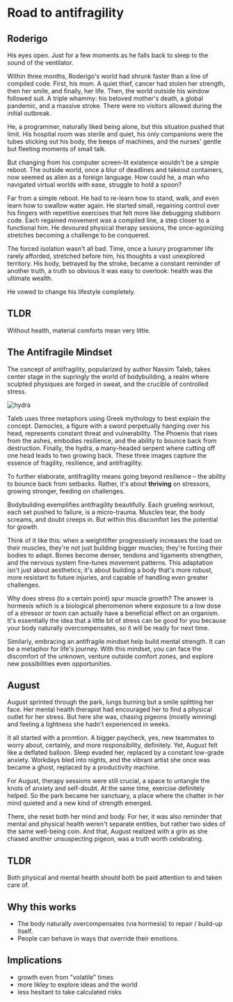 
# Road to antifragility
## Roderigo
His eyes open. Just for a few moments as he falls back to sleep to the sound of the ventilator. 

Within three months, Roderigo's world had shrunk faster than a line of compiled code. First, his mom. A quiet thief, cancer had stolen her strength, then her smile, and finally, her life. Then, the world outside his window followed suit. A triple whammy: his beloved mother's death, a global pandemic, and a massive stroke. There were no visitors allowed during the initial outbreak. 

He, a programmer, naturally liked being alone, but this situation pushed that limit. His hospital room was sterile and quiet, his only companions were the tubes sticking out his body, the beeps of machines, and the nurses' gentle but fleeting moments of small talk. 

But changing from his computer screen-lit existence wouldn't be a simple reboot. The outside world, once a blur of deadlines and takeout containers, now seemed as alien as a foreign language. How could he, a man who navigated virtual worlds with ease, struggle to hold a spoon?

Far from a simple reboot. He had to re-learn how to stand, walk, and even learn how to swallow water again. He started small, regaining control over his fingers with repetitive exercises that felt more like debugging stubborn code. Each regained movement was a compiled line, a step closer to a functional him. He devoured physical therapy sessions, the once-agonizing stretches becoming a challenge to be conquered. 

The forced isolation wasn't all bad. Time, once a luxury programmer life rarely afforded, stretched before him, his thoughts a vast unexplored territory. His body, betrayed by the stroke, became a constant reminder of another truth, a truth so obvious it was easy to overlook: health was the ultimate wealth. 

He vowed to change his lifestyle completely.



## TLDR
Without health, material comforts mean very little. 


## The Antifragile Mindset 

The concept of antifragility, popularized by author Nassim Taleb, takes center stage in the supringly the world of bodybuilding, a realm where sculpted physiques are forged  in sweat, and the crucible of controlled stress. 

![hydra](https://pebreo.github.io/IMG_0755.jpeg)

Taleb uses three metaphors using Greek mythology to best explain the concept.  Damocles, a figure with a sword perpetually hanging over his head, represents constant threat and vulnerability. The Phoenix that rises from the ashes, embodies resilience, and the ability to bounce back from destruction.  Finally, the hydra, a many-headed serpent where cutting off one head leads to two growing back.  These  three images capture the essence of fragility, resilience, and antifragility. 

To further elaborate, antifragility means going beyond resilience – the ability to bounce back from setbacks. Rather, it's about **thriving** on stressors, growing stronger, feeding on challenges.

Bodybuilding exemplifies antifragility beautifully. Each grueling workout, each set pushed to failure, is a micro-trauma. Muscles tear, the body screams, and doubt creeps in. But within this discomfort lies the potential for growth. 

Think of it like this: when a weightlifter progressively increases the load on their muscles, they're not just building bigger muscles; they're forcing their bodies to adapt. Bones become denser, tendons and ligaments strengthen, and the nervous system fine-tunes movement patterns. This adaptation isn't just about aesthetics; it's about building a body that's more robust, more resistant to future injuries, and capable of handling even greater challenges. 

Why does stress (to a certain point) spur muscle growth? The answer is hormesis which is a biological phenomenon where exposure to a low dose of a stressor or toxin can actually have a beneficial effect on an organism. It's essentially the idea that a little bit of stress can be good for you because your body naturally overcompensates, so it will be ready for next time.

Similarly, embracing an antifragile mindset help build mental strength. It can be a metaphor for life's journey. With this mindset, you can face the discomfort of the unknown, venture outside comfort zones, and explore new possibilities even opportunities.


## August
August sprinted through the park, lungs burning but a smile splitting her face. Her mental health therapist had encouraged her to find a physical outlet for her stress. But here she was, chasing pigeons (mostly winning) and feeling a lightness she hadn't experienced in weeks. 

It all started with a promtion. A bigger paycheck, yes, new teammates to worry about, certainly, and more responsibility, definitely. Yet, August felt like a deflated balloon. Sleep evaded her, replaced by a constant low-grade anxiety. Workdays bled into nights, and the vibrant artist she once was became a ghost, replaced by a productivity machine. 

For August, therapy sessions were still crucial, a space to untangle the knots of anxiety and self-doubt. At the same time, exercise definitely helped.  So the park became her sanctuary, a place where the chatter in her mind quieted and a new kind of strength emerged. 

There, she reset both her mind and body. For her, it was also reminder that mental and physical health weren't separate entities, but rather two sides of the same well-being coin. And that, August realized with a grin as she chased another unsuspecting pigeon, was a truth worth celebrating. 

## TLDR
Both physical and mental health should both be paid attention to and taken care of.

## Why this works
- The body naturally overcompensates (via  hormesis) to repair / build-up itself.
- People can behave in ways that override their emotions.

## Implications
- growth even from "volatile" times
- more likley to explore ideas and the world
- less hesitant to take calculated risks
